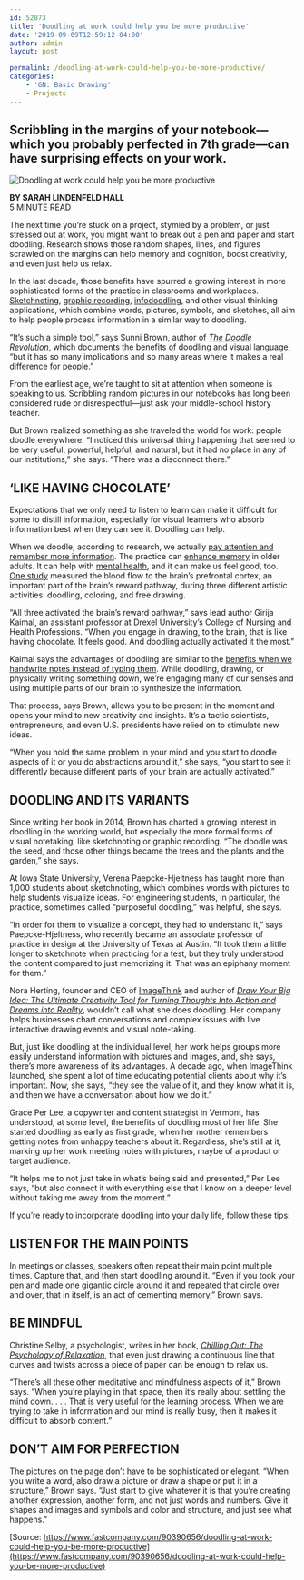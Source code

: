 ```yaml
---
id: 52873
title: 'Doodling at work could help you be more productive'
date: '2019-09-09T12:59:12-04:00'
author: admin
layout: post

permalink: /doodling-at-work-could-help-you-be-more-productive/
categories:
    - 'GN: Basic Drawing'
    - Projects
---
```

## Scribbling in the margins of your notebook—which you probably perfected in 7th grade—can have surprising effects on your work.

![Doodling at work could help you be more productive](https://images.fastcompany.net/image/upload/w_638,ar_16:9,c_fill,g_auto,f_auto,q_auto,fl_lossy/wp-cms/uploads/2019/08/p-1-doodling-at-work-could-help-you-be-more-productive.jpg)

**BY SARAH LINDENFELD HALL**  
5 MINUTE READ

The next time you’re stuck on a project, stymied by a problem, or just stressed out at work, you might want to break out a pen and paper and start doodling. Research shows those random shapes, lines, and figures scrawled on the margins can help memory and cognition, boost creativity, and even just help us relax.

In the last decade, those benefits have spurred a growing interest in more sophisticated forms of the practice in classrooms and workplaces. [Sketchnoting](http://rohdesign.com/), [graphic recording](https://www.imagethink.net/what-is-graphic-recording-a-quick-guide/), [infodoodling,](https://www.shutterstock.com/blog/dont-think-just-draw-how-infodoodling-enhances-the-creative-process) and other visual thinking applications, which combine words, pictures, symbols, and sketches, all aim to help people process information in a similar way to doodling.

“It’s such a simple tool,” says Sunni Brown, author of [*The Doodle Revolution*](https://www.amazon.com/Doodle-Revolution-Unlock-Power-Differently/dp/1591847036), which documents the benefits of doodling and visual language, “but it has so many implications and so many areas where it makes a real difference for people.”

From the earliest age, we’re taught to sit at attention when someone is speaking to us. Scribbling random pictures in our notebooks has long been considered rude or disrespectful—just ask your middle-school history teacher.

But Brown realized something as she traveled the world for work: people doodle everywhere. “I noticed this universal thing happening that seemed to be very useful, powerful, helpful, and natural, but it had no place in any of our institutions,” she says. “There was a disconnect there.”

## **‘LIKE HAVING CHOCOLATE’**

Expectations that we only need to listen to learn can make it difficult for some to distill information, especially for visual learners who absorb information best when they can see it. Doodling can help.

When we doodle, according to research, we actually [pay attention and remember more information](https://onlinelibrary.wiley.com/doi/abs/10.1002/acp.1561). The practice can [enhance memory](https://www.sciencealert.com/scientists-find-a-simple-trick-to-help-you-remember-pretty-much-anything) in older adults. It can help with [mental health](https://www.ncbi.nlm.nih.gov/pmc/articles/PMC2076785/?page=1), and it can make us feel good, too. [One study](https://drexel.edu/now/archive/2017/June/Making-Art-Activates-Brains-Reward-Pathways/) measured the blood flow to the brain’s prefrontal cortex, an important part of the brain’s reward pathway, during three different artistic activities: doodling, coloring, and free drawing.

“All three activated the brain’s reward pathway,” says lead author Girija Kaimal, an assistant professor at Drexel University’s College of Nursing and Health Professions. “When you engage in drawing, to the brain, that is like having chocolate. It feels good. And doodling actually activated it the most.”

Kaimal says the advantages of doodling are similar to the [benefits when we handwrite notes instead of typing them](https://www.npr.org/2016/04/17/474525392/attention-students-put-your-laptops-away). While doodling, drawing, or physically writing something down, we’re engaging many of our senses and using multiple parts of our brain to synthesize the information.

That process, says Brown, allows you to be present in the moment and opens your mind to new creativity and insights. It’s a tactic scientists, entrepreneurs, and even U.S. presidents have relied on to stimulate new ideas.

“When you hold the same problem in your mind and you start to doodle aspects of it or you do abstractions around it,” she says, “you start to see it differently because different parts of your brain are actually activated.”

## **DOODLING AND ITS VARIANTS**

Since writing her book in 2014, Brown has charted a growing interest in doodling in the working world, but especially the more formal forms of visual notetaking, like sketchnoting or graphic recording. “The doodle was the seed, and those other things became the trees and the plants and the garden,” she says.

At Iowa State University, Verena Paepcke-Hjeltness has taught more than 1,000 students about sketchnoting, which combines words with pictures to help students visualize ideas. For engineering students, in particular, the practice, sometimes called “purposeful doodling,” was helpful, she says.

“In order for them to visualize a concept, they had to understand it,” says Paepcke-Hjeltness, who recently became an associate professor of practice in design at the University of Texas at Austin. “It took them a little longer to sketchnote when practicing for a test, but they truly understood the content compared to just memorizing it. That was an epiphany moment for them.”

Nora Herting, founder and CEO of [ImageThink](https://www.imagethink.net/) and author of [*Draw Your Big Idea: The Ultimate Creativity Tool for Turning Thoughts Into Action and Dreams into Reality*](https://www.amazon.com/Draw-Your-Big-Idea-Creativity/dp/1452152926), wouldn’t call what she does doodling. Her company helps businesses chart conversations and complex issues with live interactive drawing events and visual note-taking.

But, just like doodling at the individual level, her work helps groups more easily understand information with pictures and images, and, she says, there’s more awareness of its advantages. A decade ago, when ImageThink launched, she spent a lot of time educating potential clients about why it’s important. Now, she says, “they see the value of it, and they know what it is, and then we have a conversation about how we do it.”

Grace Per Lee, a copywriter and content strategist in Vermont, has understood, at some level, the benefits of doodling most of her life. She started doodling as early as first grade, when her mother remembers getting notes from unhappy teachers about it. Regardless, she’s still at it, marking up her work meeting notes with pictures, maybe of a product or target audience.

“It helps me to not just take in what’s being said and presented,” Per Lee says, “but also connect it with everything else that I know on a deeper level without taking me away from the moment.”

If you’re ready to incorporate doodling into your daily life, follow these tips:

## **LISTEN FOR THE MAIN POINTS**

In meetings or classes, speakers often repeat their main point multiple times. Capture that, and then start doodling around it. “Even if you took your pen and made one gigantic circle around it and repeated that circle over and over, that in itself, is an act of cementing memory,” Brown says.

## **BE MINDFUL**

Christine Selby, a psychologist, writes in her book, *[Chilling Out: The Psychology of Relaxation](https://www.amazon.com/Chilling-Out-Psychology-Relaxation-Everyday/dp/1610697693)*, that even just drawing a continuous line that curves and twists across a piece of paper can be enough to relax us.

“There’s all these other meditative and mindfulness aspects of it,” Brown says. “When you’re playing in that space, then it’s really about settling the mind down. . . . That is very useful for the learning process. When we are trying to take in information and our mind is really busy, then it makes it difficult to absorb content.”

## **DON’T AIM FOR PERFECTION**

The pictures on the page don’t have to be sophisticated or elegant. “When you write a word, also draw a picture or draw a shape or put it in a structure,” Brown says. “Just start to give whatever it is that you’re creating another expression, another form, and not just words and numbers. Give it shapes and images and symbols and color and structure, and just see what happens.”

[Source: https://www.fastcompany.com/90390656/doodling-at-work-could-help-you-be-more-productive](https://www.fastcompany.com/90390656/doodling-at-work-could-help-you-be-more-productive)
